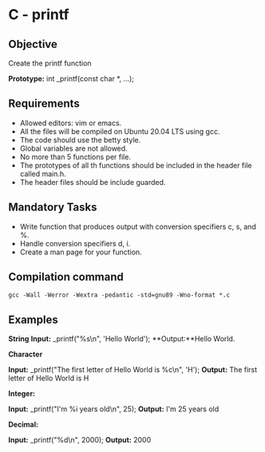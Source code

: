 
# C - printf


## Objective
Create the printf function

**Prototype:** int _printf(const char *, ...);

## Requirements

* Allowed editors: vim or emacs.
* All the files will be compiled on Ubuntu 20.04 LTS using gcc.
* The code should use the betty style.
* Global variables are not allowed.
* No more than 5 functions per file.
* The prototypes of all th functions should be included in the header file called main.h.
* The header files should be include guarded.

## Mandatory Tasks
* Write function that produces output with conversion specifiers c, s, and %.
* Handle conversion specifiers d, i.
* Create a man page for your function.

## Compilation command
  `gcc -Wall -Werror -Wextra -pedantic -std=gnu89 -Wno-format *.c`
  
## Examples
**String**
**Input:** _printf("%s\n", 'Hello World');
**Output:**Hello World.

**Character**

**Input:** _printf("The first letter of Hello World is %c\n", 'H');
**Output:** The first letter of Hello World is H

**Integer:**

**Input:** _printf("I'm %i years old\n", 25);
**Output:** I'm 25 years old

**Decimal:**

**Input:** _printf("%d\n", 2000);
**Output:** 2000
